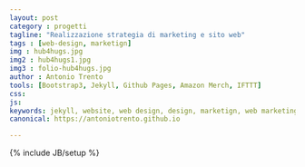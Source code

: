 ```yaml
---
layout: post
category : progetti
tagline: "Realizzazione strategia di marketing e sito web"
tags : [web-design, marketign]
img : hub4hugs.jpg
img2 : hub4hugs1.jpg
img3 : folio-hub4hugs.jpg
author : Antonio Trento
tools: [Bootstrap3, Jekyll, Github Pages, Amazon Merch, IFTTT]
css: 
js: 
keywords: jekyll, website, web design, design, marketign, web marketing, amazon, t-shirts
canonical: https://antoniotrento.github.io

---
```

{% include JB/setup %}
<!--more-->
